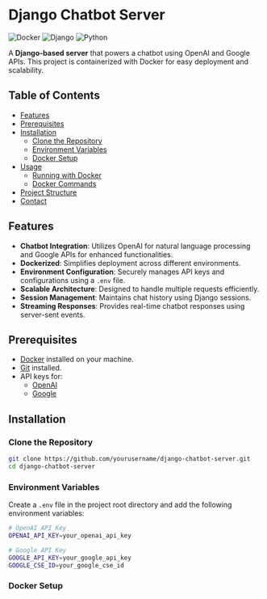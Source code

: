 # Django Chatbot Server

![Docker](https://img.shields.io/badge/docker-yes-brightgreen.svg)
![Django](https://img.shields.io/badge/django-4.2%2B-green.svg)
![Python](https://img.shields.io/badge/python-3.10%2B-blue.svg)

A **Django-based server** that powers a chatbot using OpenAI and Google APIs. This project is containerized with Docker for easy deployment and scalability.

## Table of Contents

- [Features](#features)
- [Prerequisites](#prerequisites)
- [Installation](#installation)
  - [Clone the Repository](#clone-the-repository)
  - [Environment Variables](#environment-variables)
  - [Docker Setup](#docker-setup)
- [Usage](#usage)
  - [Running with Docker](#running-with-docker)
  - [Docker Commands](#docker-commands)
- [Project Structure](#project-structure)
- [Contact](#contact)

## Features

- **Chatbot Integration**: Utilizes OpenAI for natural language processing and Google APIs for enhanced functionalities.
- **Dockerized**: Simplifies deployment across different environments.
- **Environment Configuration**: Securely manages API keys and configurations using a `.env` file.
- **Scalable Architecture**: Designed to handle multiple requests efficiently.
- **Session Management**: Maintains chat history using Django sessions.
- **Streaming Responses**: Provides real-time chatbot responses using server-sent events.

## Prerequisites

- [Docker](https://www.docker.com/get-started) installed on your machine.
- [Git](https://git-scm.com/downloads) installed.
- API keys for:
  - [OpenAI](https://openai.com/)
  - [Google](https://cloud.google.com/)

## Installation

### Clone the Repository

```bash
git clone https://github.com/yourusername/django-chatbot-server.git
cd django-chatbot-server
```

### Environment Variables

Create a `.env` file in the project root directory and add the following environment variables:

```bash
# OpenAI API Key
OPENAI_API_KEY=your_openai_api_key

# Google API Key
GOOGLE_API_KEY=your_google_api_key
GOOGLE_CSE_ID=your_google_cse_id
```

### Docker Setup


